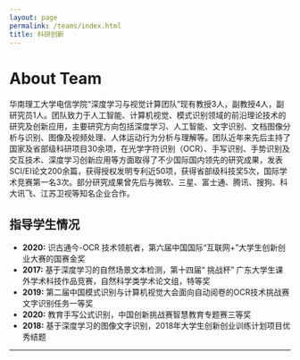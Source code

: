 ```yaml
---
layout: page
permalink: /teams/index.html
title: 科研创新
---
```


# About Team

华南理工大学电信学院“深度学习与视觉计算团队”现有教授3人，副教授4人，副研究员1人。团队致力于人工智能、计算机视觉、模式识别领域的前沿理论技术的研究及创新应用，主要研究方向包括深度学习、人工智能、文字识别、文档图像分析与识别、图像及视频处理、人体运动行为分析与理解等。团队近年来先后主持了国家及省部级科研项目30余项，在光学字符识别（OCR）、手写识别、手势识别及交互技术、深度学习创新应用等方面取得了不少国际国内领先的研究成果，发表SCI/EI论文200余篇，获得授权发明专利近50项，获得省部级科技奖5次，国际学术竞赛第一名3次。部分研究成果曾先后与微软、三星、富士通、腾讯、搜狗、科大讯飞、江苏卫视等知名企业合作。

## 指导学生情况

- **2020:** 识古通今-OCR 技术领航者，第六届中国国际“互联网+”大学生创新创业大赛的国赛金奖
- **2017:** 基于深度学习的自然场景文本检测，第十四届“ 挑战杯” 广东大学生课外学术科技作品竞赛，自然科学类学术论文组，特等奖
- **2019:** 第二届中国模式识别与计算机视觉大会面向自动阅卷的OCR技术挑战赛文字识别任务一等奖
- **2020:** 教育手写公式识别，中国创新挑战赛智慧教育专题赛三等奖
- **2018:** 基于深度学习的图像文字识别，2018年大学生创新创业训练计划项目优秀结题

---
